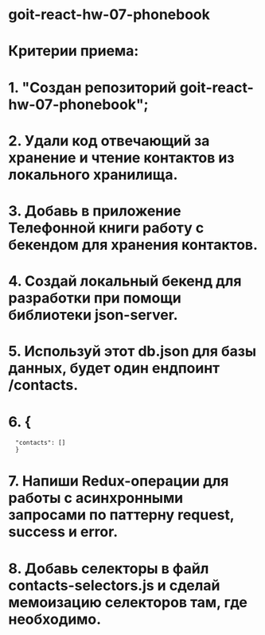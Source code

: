 # goit-react-hw-07-phonebook
# Критерии приема:
# 1. "Создан репозиторий goit-react-hw-07-phonebook"; 
# 2. Удали код отвечающий за хранение и чтение контактов из локального хранилища. 
# 3. Добавь в приложение Телефонной книги работу с бекендом для хранения контактов. 
# 4. Создай локальный бекенд для разработки при помощи библиотеки json-server. 
# 5. Используй этот db.json для базы данных, будет один ендпоинт /contacts. 
# 6. {
      "contacts": []
      }
# 7. Напиши Redux-операции для работы с асинхронными запросами по паттерну request, success и error. 
# 8. Добавь селекторы в файл contacts-selectors.js и сделай мемоизацию селекторов там, где необходимо.
